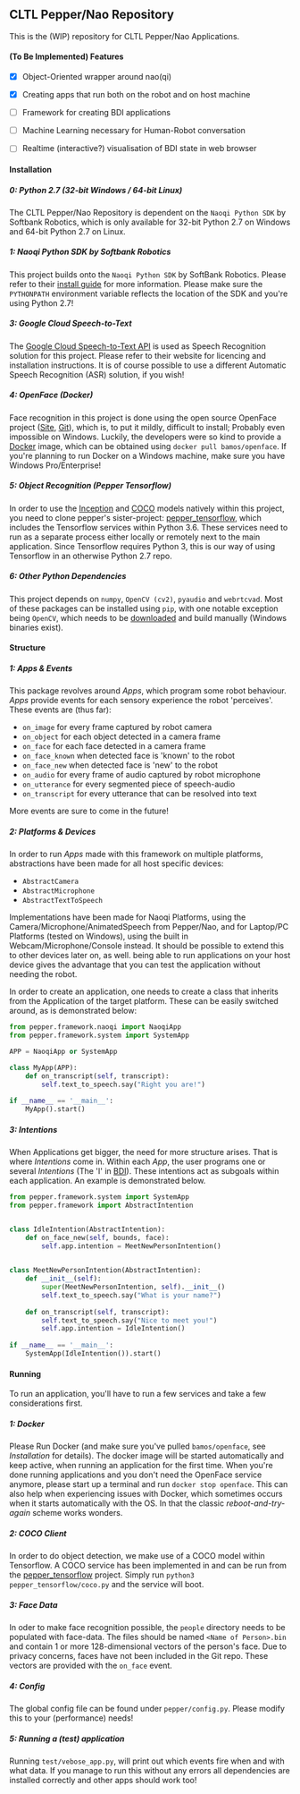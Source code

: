 CLTL Pepper/Nao Repository
--------------------------

This is the (WIP) repository for CLTL Pepper/Nao Applications.

#### (To Be Implemented) Features
- [x] Object-Oriented wrapper around nao(qi)
- [x] Creating apps that run both on the robot and on host machine
- [ ] Framework for creating BDI applications
- [ ] Machine Learning necessary for Human-Robot conversation
- [ ] Realtime (interactive?) visualisation of BDI state in web browser


#### Installation

##### 0: Python 2.7 (32-bit Windows / 64-bit Linux)
The CLTL Pepper/Nao Repository is dependent on the ``Naoqi Python SDK`` by Softbank Robotics,
which is only available for 32-bit Python 2.7 on Windows and 64-bit Python 2.7 on Linux.

##### 1: Naoqi Python SDK by Softbank Robotics
This project builds onto the ``Naoqi Python SDK`` by SoftBank Robotics.
Please refer to their [install guide](http://doc.aldebaran.com/2-5/dev/python/install_guide.html) for more information.
Please make sure the ``PYTHONPATH`` environment variable reflects the location of the SDK and you're using Python 2.7!

##### 3: Google Cloud Speech-to-Text
The [Google Cloud Speech-to-Text API](https://cloud.google.com/speech-to-text/) is used as Speech Recognition solution for this project.
Please refer to their website for licencing and installation instructions.
It is of course possible to use a different Automatic Speech Recognition (ASR) solution, if you wish!

##### 4: OpenFace (Docker)
Face recognition in this project is done using the open source OpenFace project ([Site](http://cmusatyalab.github.io/openface/), [Git](https://github.com/cmusatyalab/openface)),
which is, to put it mildly, difficult to install; Probably even impossible on Windows.
Luckily, the developers were so kind to provide a [Docker](https://www.docker.com/) image, which can be obtained using `docker pull bamos/openface`.
If you're planning to run Docker on a Windows machine, make sure you have Windows Pro/Enterprise!

##### 5: Object Recognition (Pepper Tensorflow)
In order to use the [Inception](https://www.tensorflow.org/tutorials/images/image_recognition) and [COCO](cocodataset.org/) models natively within this project,
you need to clone pepper's sister-project: [pepper_tensorflow](https://github.com/cltl/pepper_tensorflow), which includes the Tensorflow services within Python 3.6.
These services need to run as a separate process either locally or remotely next to the main application.
Since Tensorflow requires Python 3, this is our way of using Tensorflow in an otherwise Python 2.7 repo.

##### 6: Other Python Dependencies
This project depends on ``numpy``, ``OpenCV (cv2)``, ``pyaudio`` and ``webrtcvad``.
Most of these packages can be installed using ``pip``,  with one notable exception being ``OpenCV``,
which needs to be [downloaded](https://docs.opencv.org/3.0-beta/doc/py_tutorials/py_setup/py_table_of_contents_setup/py_table_of_contents_setup.html) and build manually (Windows binaries exist).


#### Structure

##### 1: Apps & Events
This package revolves around _Apps_, which program some robot behaviour.
_Apps_ provide events for each sensory experience the robot 'perceives'. These events are (thus far):
- ``on_image`` for every frame captured by robot camera
- ``on_object`` for each object detected in a camera frame
- ``on_face`` for each face detected in a camera frame
- ``on_face_known`` when detected face is 'known' to the robot
- ``on_face_new`` when detected face is 'new' to the robot
- ``on_audio`` for every frame of audio captured by robot microphone
- ``on_utterance`` for every segmented piece of speech-audio
- ``on_transcript`` for every utterance that can be resolved into text

More events are sure to come in the future!

##### 2: Platforms & Devices

In order to run _Apps_ made with this framework on multiple platforms, abstractions have been made for all host specific devices:
- ``AbstractCamera``
- ``AbstractMicrophone``
- ``AbstractTextToSpeech``

Implementations have been made for Naoqi Platforms, using the Camera/Microphone/AnimatedSpeech from Pepper/Nao,
and for Laptop/PC Platforms (tested on Windows), using the built in Webcam/Microphone/Console instead.
It should be possible to extend this to other devices later on, as well.
being able to run applications on your host device gives the advantage that you can test the application without needing the robot.

In order to create an application, one needs to create a class that inherits from the Application of the target platform.
These can be easily switched around, as is demonstrated below:

```python
from pepper.framework.naoqi import NaoqiApp
from pepper.framework.system import SystemApp

APP = NaoqiApp or SystemApp

class MyApp(APP):
    def on_transcript(self, transcript):
        self.text_to_speech.say("Right you are!")
        
if __name__ == '__main__':
    MyApp().start()
```

##### 3: Intentions

When Applications get bigger, the need for more structure arises. That is where _Intentions_ come in.
Within each _App_, the user programs one or several _Intentions_ (The 'I' in [BDI](https://en.wikipedia.org/wiki/Belief–desire–intention_software_model)).
These intentions act as subgoals within each application. An example is demonstrated below.

```python
from pepper.framework.system import SystemApp
from pepper.framework import AbstractIntention


class IdleIntention(AbstractIntention):
    def on_face_new(self, bounds, face):
        self.app.intention = MeetNewPersonIntention()
        

class MeetNewPersonIntention(AbstractIntention):
    def __init__(self):
        super(MeetNewPersonIntention, self).__init__()
        self.text_to_speech.say("What is your name?")
        
    def on_transcript(self, transcript):
        self.text_to_speech.say("Nice to meet you!")
        self.app.intention = IdleIntention()
        
if __name__ == '__main__':
    SystemApp(IdleIntention()).start()
```

#### Running

To run an application, you'll have to run a few services and take a few considerations first.

##### 1: Docker

Please Run Docker (and make sure you've pulled ``bamos/openface``, see _Installation_ for details).
The docker image will be started automatically and keep active, when running an application for the first time.
When you're done running applications and you don't need the OpenFace service anymore,
please start up a terminal and run ``docker stop openface``.
This can also help when experiencing issues with Docker, which sometimes occurs when it starts automatically with the OS.
In that the classic _reboot-and-try-again_ scheme works wonders.

##### 2: COCO Client

In order to do object detection, we make use of a COCO model within Tensorflow.
A COCO service has been implemented in and can be run from the [pepper_tensorflow](https://github.com/cltl/pepper_tensorflow) project.
Simply run ```python3 pepper_tensorflow/coco.py``` and the service will boot.

##### 3: Face Data

In oder to make face recognition possible, the ``people`` directory needs to be populated with face-data.
The files should be named ``<Name of Person>.bin`` and contain 1 or more 128-dimensional vectors of the person's face.
Due to privacy concerns, faces have not been included in the Git repo. These vectors are provided with the ``on_face`` event.

##### 4: Config

The global config file can be found under ``pepper/config.py``. Please modify this to your (performance) needs!

##### 5: Running a (test) application

Running ``test/vebose_app.py``, will print out which events fire when and with what data.
If you manage to run this without any errors all dependencies are installed correctly and other apps should work too!
